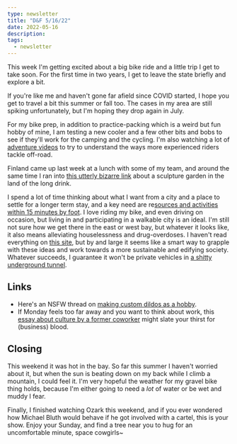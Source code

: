```yaml
---
type: newsletter
title: "D&F 5/16/22"
date: 2022-05-16
description: 
tags:
  - newsletter
---
```


This week I'm getting excited about a big bike ride and a little trip I get to take soon. For the first time in two years, I get to leave the state briefly and explore a bit.

If you're like me and haven't gone far afield since COVID started, I hope you get to travel a bit this summer or fall too. The cases in my area are still spiking unfortunately, but I'm hoping they drop again in July.

For my bike prep, in addition to practice-packing which is a weird but fun hobby of mine, I am testing a new cooler and a few other bits and bobs to see if they'll work for the camping and the cycling. I'm also watching a lot of [adventure videos](https://www.youtube.com/watch?v=oHEN9WpVayc) to try to understand the ways more experienced riders tackle off-road.

Finland came up last week at a lunch with some of my team, and around the same time I ran into [this utterly bizarre link](https://www.atlasobscura.com/places/veijo-roenkkoenen-sculpture-garden) about a sculpture garden in the land of the long drink.

I spend a lot of time thinking about what I want from a city and a place to settle for a longer term stay, and a key need are re[sources and activities within 15 minutes by foot](https://www.bbc.com/worklife/article/20201214-how-15-minute-cities-will-change-the-way-we-socialise). I love riding my bike, and even driving on occasion, but living in and participating in a walkable city is an ideal. I'm still not sure how we get there in the east or west bay, but whatever it looks like, it also means alleviating houselessness and drug-overdoses. I haven't read everything on [this site](https://thiscitylife.ca/search/walkable+city), but by and large it seems like a smart way to grapple with these ideas and work towards a more sustainable and edifying society. Whatever succeeds, I guarantee it won't be private vehicles in [a shitty underground tunnel](https://thiscitylife.ca/post/168725566977/elon-musks-feud-with-public-transit-enthusiasts).

## Links

- Here's an NSFW thread on [making custom dildos as a hobby](https://forums.somethingawful.com/showthread.php?threadid=3785918).
- If Monday feels too far away and you want to think about work, this [essay about culture by a former coworker](https://behzod.com/organizations-as-ecosystems/the-importance-of-cultural-gardening) might slate your thirst for (business) blood.
## Closing

This weekend it was hot in the bay. So far this summer I haven't worried about it, but when the sun is beating down on my back while I climb a mountain, I could feel it. I'm very hopeful the weather for my gravel bike thing holds, because I'm either going to need a _lot_ of water or be wet and muddy I fear.

Finally, I finished watching Ozark this weekend, and if you ever wondered how Michael Bluth would behave if he got involved with a cartel, this is your show. Enjoy your Sunday, and find a tree near you to hug for an uncomfortable minute, space cowgirls~